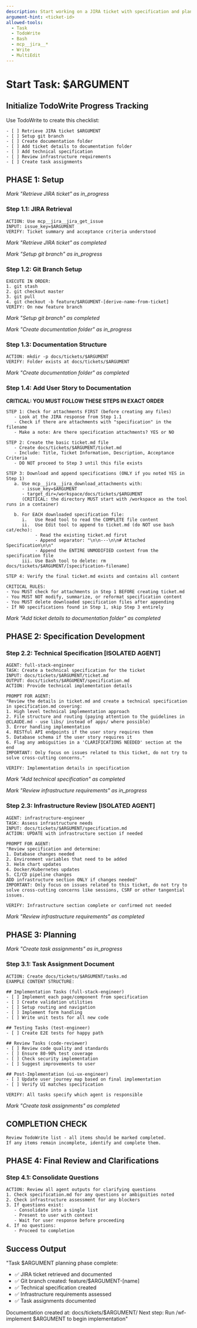 ```yaml
---
description: Start working on a JIRA ticket with specification and planning
argument-hint: <ticket-id>
allowed-tools: 
  - Task
  - TodoWrite
  - Bash
  - mcp__jira__*
  - Write
  - MultiEdit
---
```


# Start Task: $ARGUMENT

## Initialize TodoWrite Progress Tracking
Use TodoWrite to create this checklist:
```
- [ ] Retrieve JIRA ticket $ARGUMENT
- [ ] Setup git branch
- [ ] Create documentation folder
- [ ] Add ticket details to documentation folder
- [ ] Add technical specification
- [ ] Review infrastructure requirements  
- [ ] Create task assignments
```

## PHASE 1: Setup
*Mark "Retrieve JIRA ticket" as in_progress*

### Step 1.1: JIRA Retrieval
```
ACTION: Use mcp__jira__jira_get_issue
INPUT: issue_key=$ARGUMENT
VERIFY: Ticket summary and acceptance criteria understood
```
*Mark "Retrieve JIRA ticket" as completed*

*Mark "Setup git branch" as in_progress*

### Step 1.2: Git Branch Setup
```
EXECUTE IN ORDER:
1. git stash
2. git checkout master  
3. git pull
4. git checkout -b feature/$ARGUMENT-[derive-name-from-ticket]
VERIFY: On new feature branch
```
*Mark "Setup git branch" as completed*

*Mark "Create documentation folder" as in_progress*

### Step 1.3: Documentation Structure
```
ACTION: mkdir -p docs/tickets/$ARGUMENT
VERIFY: Folder exists at docs/tickets/$ARGUMENT
```
*Mark "Create documentation folder" as completed*

### Step 1.4: Add User Story to Documentation

**CRITICAL: YOU MUST FOLLOW THESE STEPS IN EXACT ORDER**

```
STEP 1: Check for attachments FIRST (before creating any files)
   - Look at the JIRA response from Step 1.1
   - Check if there are attachments with "specification" in the filename
   - Make a note: Are there specification attachments? YES or NO

STEP 2: Create the basic ticket.md file
   - Create docs/tickets/$ARGUMENT/ticket.md
   - Include: Title, Ticket Information, Description, Acceptance Criteria
   - DO NOT proceed to Step 3 until this file exists

STEP 3: Download and append specifications (ONLY if you noted YES in Step 1)
   a. Use mcp__jira__jira_download_attachments with:
      - issue_key=$ARGUMENT
      - target_dir=/workspace/docs/tickets/$ARGUMENT
      (CRITICAL: the directory MUST start with /workspace as the tool runs in a container)

   b. For EACH downloaded specification file:
      i.   Use Read tool to read the COMPLETE file content
      ii.  Use Edit tool to append to ticket.md (do NOT use bash cat/echo):
           - Read the existing ticket.md first
           - Append separator: "\n\n---\n\n# Attached Specification\n\n"
           - Append the ENTIRE UNMODIFIED content from the specification file
      iii. Use Bash tool to delete: rm docs/tickets/$ARGUMENT/[specification-filename]

STEP 4: Verify the final ticket.md exists and contains all content

CRITICAL RULES:
- You MUST check for attachments in Step 1 BEFORE creating ticket.md
- You MUST NOT modify, summarize, or reformat specification content
- You MUST delete downloaded specification files after appending
- If NO specifications found in Step 1, skip Step 3 entirely
```
*Mark "Add ticket details to documentation folder" as completed*

## PHASE 2: Specification Development

### Step 2.2: Technical Specification [ISOLATED AGENT]
```
AGENT: full-stack-engineer  
TASK: Create a technical specification for the ticket
INPUT: docs/tickets/$ARGUMENT/ticket.md
OUTPUT: docs/tickets/$ARGUMENT/specification.md
ACTION: Provide technical implementation details

PROMPT FOR AGENT:
"Review the details in ticket.md and create a technical specification in specification.md covering:
1. High level technical implementation approach
2. File structure and routing (paying attention to the guidelines in @CLAUDE.md - use libs/ instead of apps/ where possible)
3. Error handling implementation
4. RESTful API endpoints if the user story requires them
5. Database schema if the user story requires it
6. Flag any ambiguities in a 'CLARIFICATIONS NEEDED' section at the end
IMPORTANT: Only focus on issues related to this ticket, do not try to solve cross-cutting concerns."

VERIFY: Implementation details in specification
```
*Mark "Add technical specification" as completed*

*Mark "Review infrastructure requirements" as in_progress*

### Step 2.3: Infrastructure Review [ISOLATED AGENT]
```
AGENT: infrastructure-engineer
TASK: Assess infrastructure needs
INPUT: docs/tickets/$ARGUMENT/specification.md
ACTION: UPDATE with infrastructure section if needed

PROMPT FOR AGENT:
"Review specification and determine:
1. Database changes needed
2. Environment variables that need to be added
3. Helm chart updates
4. Docker/Kubernetes updates
5. CI/CD pipeline changes
ADD infrastructure section ONLY if changes needed"
IMPORTANT: Only focus on issues related to this ticket, do not try to solve cross-cutting concerns like sessions, CSRF or other tangential issues.

VERIFY: Infrastructure section complete or confirmed not needed
```
*Mark "Review infrastructure requirements" as completed*

## PHASE 3: Planning
*Mark "Create task assignments" as in_progress*

### Step 3.1: Task Assignment Document
```
ACTION: Create docs/tickets/$ARGUMENT/tasks.md
EXAMPLE CONTENT STRUCTURE:

## Implementation Tasks (full-stack-engineer)
- [ ] Implement each page/component from specification
- [ ] Create validation utilities
- [ ] Setup routing and navigation
- [ ] Implement form handling
- [ ] Write unit tests for all new code

## Testing Tasks (test-engineer)  
- [ ] Create E2E tests for happy path

## Review Tasks (code-reviewer)
- [ ] Review code quality and standards
- [ ] Ensure 80-90% test coverage
- [ ] Check security implementation
- [ ] Suggest improvements to user

## Post-Implementation (ui-ux-engineer)
- [ ] Update user journey map based on final implementation
- [ ] Verify UI matches specification

VERIFY: All tasks specify which agent is responsible
```
*Mark "Create task assignments" as completed*

## COMPLETION CHECK
```
Review TodoWrite list - all items should be marked completed.
If any items remain incomplete, identify and complete them.
```

## PHASE 4: Final Review and Clarifications

### Step 4.1: Consolidate Questions
```
ACTION: Review all agent outputs for clarifying questions
1. Check specification.md for any questions or ambiguities noted
2. Check infrastructure assessment for any blockers
3. If questions exist:
   - Consolidate into a single list
   - Present to user with context
   - Wait for user response before proceeding
4. If no questions:
   - Proceed to completion
```

## Success Output
"Task $ARGUMENT planning phase complete:
- ✅ JIRA ticket retrieved and documented
- ✅ Git branch created: feature/$ARGUMENT-[name]
- ✅ Technical specification created
- ✅ Infrastructure requirements assessed
- ✅ Task assignments documented

Documentation created at: docs/tickets/$ARGUMENT/
Next step: Run /wf-implement $ARGUMENT to begin implementation"